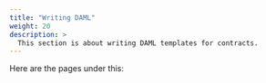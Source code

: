 ```yaml
---
title: "Writing DAML"
weight: 20
description: >
  This section is about writing DAML templates for contracts.
---
```


Here are the pages under this: